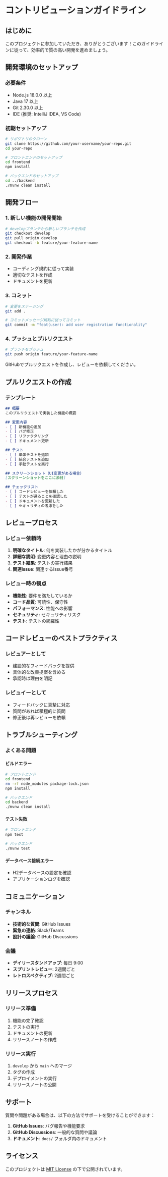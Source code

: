 # コントリビューションガイドライン

## はじめに

このプロジェクトに参加していただき、ありがとうございます！このガイドラインに従って、効率的で質の高い開発を進めましょう。

## 開発環境のセットアップ

### 必要条件
- Node.js 18.0.0 以上
- Java 17 以上
- Git 2.30.0 以上
- IDE (推奨: IntelliJ IDEA, VS Code)

### 初期セットアップ
```bash
# リポジトリのクローン
git clone https://github.com/your-username/your-repo.git
cd your-repo

# フロントエンドのセットアップ
cd frontend
npm install

# バックエンドのセットアップ
cd ../backend
./mvnw clean install
```

## 開発フロー

### 1. 新しい機能の開発開始
```bash
# developブランチから新しいブランチを作成
git checkout develop
git pull origin develop
git checkout -b feature/your-feature-name
```

### 2. 開発作業
- コーディング規約に従って実装
- 適切なテストを作成
- ドキュメントを更新

### 3. コミット
```bash
# 変更をステージング
git add .

# コミットメッセージ規約に従ってコミット
git commit -m "feat(user): add user registration functionality"
```

### 4. プッシュとプルリクエスト
```bash
# ブランチをプッシュ
git push origin feature/your-feature-name
```

GitHubでプルリクエストを作成し、レビューを依頼してください。

## プルリクエストの作成

### テンプレート
```markdown
## 概要
このプルリクエストで実装した機能の概要

## 変更内容
- [ ] 新機能の追加
- [ ] バグ修正
- [ ] リファクタリング
- [ ] ドキュメント更新

## テスト
- [ ] 単体テストを追加
- [ ] 統合テストを追加
- [ ] 手動テストを実行

## スクリーンショット（UI変更がある場合）
[スクリーンショットをここに添付]

## チェックリスト
- [ ] コードレビューを依頼した
- [ ] テストが通ることを確認した
- [ ] ドキュメントを更新した
- [ ] セキュリティの考慮をした
```

## レビュープロセス

### レビュー依頼時
1. **明確なタイトル**: 何を実装したかが分かるタイトル
2. **詳細な説明**: 変更内容と理由の説明
3. **テスト結果**: テストの実行結果
4. **関連Issue**: 関連するIssue番号

### レビュー時の観点
- **機能性**: 要件を満たしているか
- **コード品質**: 可読性、保守性
- **パフォーマンス**: 性能への影響
- **セキュリティ**: セキュリティリスク
- **テスト**: テストの網羅性

## コードレビューのベストプラクティス

### レビュアーとして
- 建設的なフィードバックを提供
- 具体的な改善提案を含める
- 承認時は理由を明記

### レビュイーとして
- フィードバックに真摯に対応
- 質問があれば積極的に質問
- 修正後は再レビューを依頼

## トラブルシューティング

### よくある問題

#### ビルドエラー
```bash
# フロントエンド
cd frontend
rm -rf node_modules package-lock.json
npm install

# バックエンド
cd backend
./mvnw clean install
```

#### テスト失敗
```bash
# フロントエンド
npm test

# バックエンド
./mvnw test
```

#### データベース接続エラー
- H2データベースの設定を確認
- アプリケーションログを確認

## コミュニケーション

### チャンネル
- **技術的な質問**: GitHub Issues
- **緊急の連絡**: Slack/Teams
- **設計の議論**: GitHub Discussions

### 会議
- **デイリースタンドアップ**: 毎日 9:00
- **スプリントレビュー**: 2週間ごと
- **レトロスペクティブ**: 2週間ごと

## リリースプロセス

### リリース準備
1. 機能の完了確認
2. テストの実行
3. ドキュメントの更新
4. リリースノートの作成

### リリース実行
1. `develop` から `main` へのマージ
2. タグの作成
3. デプロイメントの実行
4. リリースノートの公開

## サポート

質問や問題がある場合は、以下の方法でサポートを受けることができます：

1. **GitHub Issues**: バグ報告や機能要求
2. **GitHub Discussions**: 一般的な質問や議論
3. **ドキュメント**: `docs/` フォルダ内のドキュメント

## ライセンス

このプロジェクトは [MIT License](LICENSE) の下で公開されています。